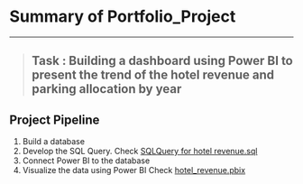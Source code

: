 # Summary of Portfolio_Project
---
>## Task : Building a dashboard using Power BI to present the trend of the hotel revenue and parking allocation by year

## Project Pipeline

1. Build a database
2. Develop the SQL Query. Check [SQLQuery for hotel revenue.sql](https://github.com/Samia1990/Portfolio_Project-2-on-Data-Analysis-/blob/main/SQLQuery%20for%20hotel%20revenue.sql)
3. Connect Power BI to the database
4. Visualize the data using Power BI Check [hotel_revenue.pbix](https://github.com/Samia1990/Portfolio_Project-2-on-Data-Analysis-/blob/main/hotel_revenue.pbix)

